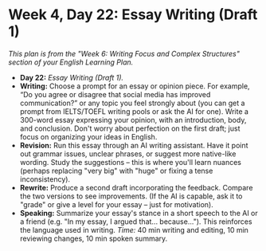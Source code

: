 # Week 4, Day 22: Essay Writing (Draft 1)

*This plan is from the "Week 6: Writing Focus and Complex Structures" section of your English Learning Plan.*

- **Day 22:** _Essay Writing (Draft 1)._ 
- **Writing:** Choose a prompt for an essay or opinion piece. For example, “Do you agree or disagree that social media has improved communication?” or any topic you feel strongly about (you can get a prompt from IELTS/TOEFL writing pools or ask the AI for one). Write a 300-word essay expressing your opinion, with an introduction, body, and conclusion. Don't worry about perfection on the first draft; just focus on organizing your ideas in English. 
- **Revision:** Run this essay through an AI writing assistant. Have it point out grammar issues, unclear phrases, or suggest more native-like wording. Study the suggestions – this is where you'll learn nuances (perhaps replacing "very big" with "huge" or fixing a tense inconsistency). 
- **Rewrite:** Produce a second draft incorporating the feedback. Compare the two versions to see improvements. (If the AI is capable, ask it to "grade" or give a level for your essay – just for motivation). 
- **Speaking:** Summarize your essay's stance in a short speech to the AI or a friend (e.g. "In my essay, I argued that... because..."). This reinforces the language used in writing. _Time:_ 40 min writing and editing, 10 min reviewing changes, 10 min spoken summary. 

